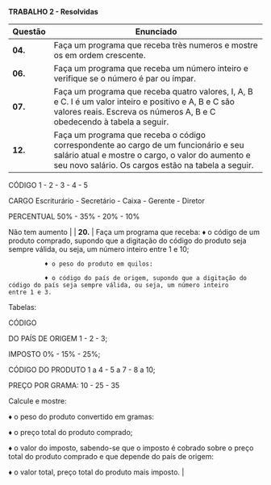 **TRABALHO 2 - Resolvidas**

| Questão | Enunciado|
| ------- | -------- |
| **04.**   | Faça um programa que receba très numeros e mostre os em ordem crescente.|
| **06.**   | Faça um programa que receba um número inteiro e verifique se o número é par ou ímpar. |
| **07.**   | Faça um programa que receba quatro valores, I, A, B e C. I é um valor inteiro e positivo e A, B e C são valores reais. Escreva os números A, B e C obedecendo à tabela a seguir. |
| **12.**   | Faça um programa que receba o código correspondente ao cargo de um funcionário e seu salário atual e mostre o cargo, o valor do aumento e seu novo salário. Os cargos estão na tabela a seguir.

CÓDIGO
1 - 2 - 3 - 4 - 5

CARGO
Escriturário - Secretário - Caixa - Gerente - Diretor

PERCENTUAL
50% - 35% - 20% - 10%

Não tem aumento |
| **20.**   | Faça um programa que receba:
              ♦ o código de um produto comprado, supondo que a digitação do código do produto seja sempre válida, ou seja, um número inteiro entre 1 e 10;

              ♦ o peso do produto em quilos:

              ♦ o código do país de origem, supondo que a digitação do código do país seja sempre válida, ou seja, um número inteiro                     entre 1 e 3.

Tabelas:

CÓDIGO

DO PAÍS DE ORIGEM 1 - 2 - 3;

IMPOSTO 0% - 15% - 25%;

CÓDIGO DO PRODUTO 1 a 4 - 5 a 7 - 8 a 10;

PREÇO POR GRAMA: 10 - 25 - 35


Calcule e mostre:

♦ o peso do produto convertido em gramas:

♦ o preço total do produto comprado;

♦ o valor do imposto, sabendo-se que o imposto é cobrado sobre o preço total do produto comprado e que depende do país de origem: 

♦ o valor total, preço total do produto mais imposto. |

